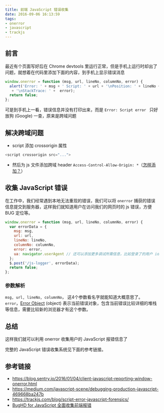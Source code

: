 ```yaml
---
title: 前端 JavaScript 错误收集
date: 2016-09-06 16:13:59
tags:
- onerror
- javascript
- trackjs
---
```


## 前言
最近有个页面写好后在 Chrome devtools 里运行正常，但是手机上运行时却出了问题，就想着在代码里添加下面的内容，到手机上显示错误消息
```js
window.onerror = function (msg, url, lineNo, columnNo, error) {
  alert('Error: ' + msg + ' Script: ' + url + '\nPosition: ' + lineNo + ' / ' + columnNo
   + '\nStackTrace: ' +  error);
  return false;
};
```
可是到手机上一看，错误信息并没有打印出来，而是 `Error: Script error `
只好放狗 (Google) 一查，原来是跨域问题
<!--more-->
## 解决跨域问题
* script 添加 crossorigin 属性
```js
<script crossorigin src="...">
```
* 然后为 js 文件添加跨域 header `Access-Control-Allow-Origin: *`（[怎样添加？](http://enable-cors.org/server.html)）

## 收集 JavaScript 错误
在工作中，我们经常遇到本地无法重现的错误，我们可以将 `onerror` 捕获的错误信息提交到服务器，这样我们就知道用户在访问我们的网页时的 js 错误，方便 BUG 定位等。
```js
window.onerror = function (msg, url, lineNo, columnNo, error) {
  var errorData = {
    msg: msg,
    url: url,
    lineNo: lineNo,
    columnNo: columnNo,
    error: error,
    ua: navigator.userAgent // 还可以添加更多调试所需信息，比如登录了的用户 id 等
  };
  $.post('/js-logger', errorData);
  return false;
};
```
### 参数解析
`msg, url, lineNo, columnNo`， 这4个参数看名字就能知道大概意思了。
`error`，[Error Object](https://developer.mozilla.org/en-US/docs/Web/JavaScript/Reference/Global_Objects/Error) (object) 表示当前错误对象，包含当前错误比较详细的堆栈等信息，需要比较新的浏览器才有这个参数。

## 总结
这样我们就可以利用 onerror 收集用户的 JavaScript 报错信息了

完整的 JavaScript 错误收集系统见下面的参考链接。

## 参考链接
* https://blog.sentry.io/2016/01/04/client-javascript-reporting-window-onerror.html
* https://medium.com/javascript-scene/debugging-production-javascript-469668ba247b
* https://trackjs.com/blog/script-error-javascript-forensics/
* [BugHD for JavaScript 全面收集前端报错](http://bughd.com/doc/javascript)
